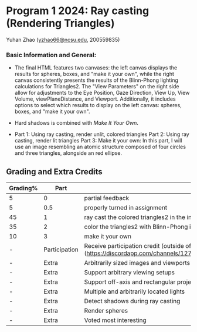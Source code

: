 # Program 1 2024: Ray casting (Rendering Triangles)
Yuhan Zhao (yzhao66@ncsu.edu, 200559835)

### Basic Information and General:
- The final HTML features two canvases: the left canvas displays the results for spheres, boxes, and "make it your own", while the right canvas consistently presents the results of the Blinn-Phong lighting calculations for Triangles2. The "View Parameters" on the right side allow for adjustments to the Eye Position, Gaze Direction, View Up, View Volume, viewPlaneDistance, and Viewport. Additionally, it includes options to select which results to display on the left canvas: spheres, boxes, and "make it your own".

- Hard shadows is combined with _Make It Your Own_.
  
- Part 1: Using ray casting, render unlit, colored triangles
  Part 2: Using ray casting, render lit triangles
  Part 3: Make it your own: In this part, I will use an image resembling an atomic structure composed of four circles and three triangles, alongside an red ellipse.



## Grading and Extra Credits
| Grading% | Part          | Description                                                                                                                     | Completed?                                                                                |
|----------|---------------|---------------------------------------------------------------------------------------------------------------------------------|-------------------------------------------------------------------------------------------|
| 5        | 0             | partial feedback                                                                                                                | **Yes**                                                                                   |
| 5        | 0.5           | properly turned in assignment                                                                                                   | **Yes**                                                                                   |
| 45       | 1             | ray cast the colored triangles2 in the input file without lighting                                                              | **Yes**                                                                                   |
| 35       | 2             | color the triangles2 with Blinn-Phong illumination                                                                              | **Yes**                                                                                   |
| 10       | 3             | make it your own                                                                                                                | **Yes**                                                                                   |
| -        | Participation | Receive participation credit (outside of this assignment) for posting images of your progress (https://discordapp.com/channels/1273692288010158123/1275142191228125236/1283780731134410855)                                                                | **Yes**  |
| -        | Extra         | Arbitrarily sized images and viewports                                                                                          | **Yes**                                                                                   |
| -        | Extra         | Support arbitrary viewing setups                                                                                                | **Yes**                                                                                   |
| -        | Extra         | Support off-axis and rectangular projections                                                                                    | **Yes**                                                                                   |
| -        | Extra         | Multiple and arbitrarily located lights                                                                                         | **Yes**                                                                                   |
| -        | Extra         | Detect shadows during ray casting                                                                                               | **Yes**                                                                                   |
| -        | Extra         | Render spheres                                                                                                                  | **Yes**                                                                                   |
| -        | Extra         | Voted most interesting                                                                                                          | **Not yet**                                                                               |
